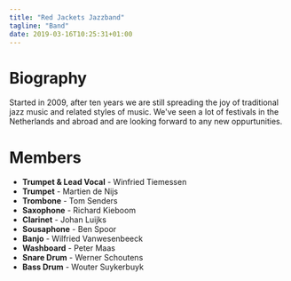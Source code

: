 ```yaml
---
title: "Red Jackets Jazzband"
tagline: "Band"
date: 2019-03-16T10:25:31+01:00
---
```


# Biography
Started in 2009, after ten years we are still spreading the joy of traditional jazz music and related styles of music. We've seen a lot of festivals in the Netherlands and abroad and are looking forward to any new oppurtunities.

# Members
* **Trumpet & Lead Vocal** - Winfried Tiemessen
* **Trumpet** - Martien de Nijs
* **Trombone** - Tom Senders
* **Saxophone** - Richard Kieboom
* **Clarinet** - Johan Luijks
* **Sousaphone** - Ben Spoor
* **Banjo** - Wilfried Vanwesenbeeck
* **Washboard** - Peter Maas
* **Snare Drum** - Werner Schoutens
* **Bass Drum** - Wouter Suykerbuyk
